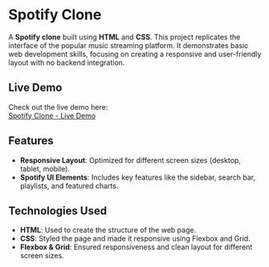 # Spotify Clone

A **Spotify clone** built using **HTML** and **CSS**. This project replicates the interface of the popular music streaming platform. It demonstrates basic web development skills, focusing on creating a responsive and user-friendly layout with no backend integration.

## Live Demo

Check out the live demo here:  
[Spotify Clone - Live Demo](https://spotify-by-mayura.netlify.app/)

## Features

- **Responsive Layout**: Optimized for different screen sizes (desktop, tablet, mobile).
- **Spotify UI Elements**: Includes key features like the sidebar, search bar, playlists, and featured charts.

## Technologies Used

- **HTML**: Used to create the structure of the web page.
- **CSS**: Styled the page and made it responsive using Flexbox and Grid.
- **Flexbox & Grid**: Ensured responsiveness and clean layout for different screen sizes.


